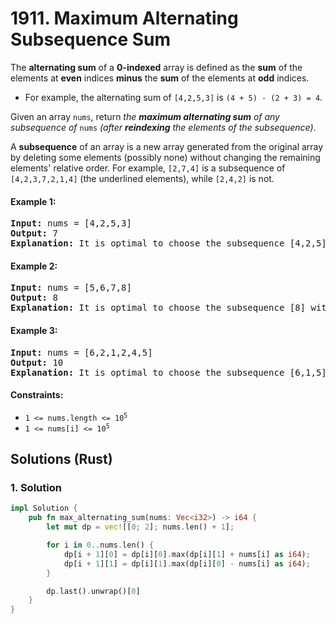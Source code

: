 # 1911. Maximum Alternating Subsequence Sum
The **alternating sum** of a **0-indexed** array is defined as the **sum** of the elements at **even** indices **minus** the **sum** of the elements at **odd** indices.

* For example, the alternating sum of `[4,2,5,3]` is `(4 + 5) - (2 + 3) = 4`.

Given an array `nums`, return *the **maximum alternating sum** of any subsequence of* `nums` *(after **reindexing** the elements of the subsequence)*.

A **subsequence** of an array is a new array generated from the original array by deleting some elements (possibly none) without changing the remaining elements' relative order. For example, `[2,7,4]` is a subsequence of `[4,2,3,7,2,1,4]` (the underlined elements), while `[2,4,2]` is not.

#### Example 1:
<pre>
<strong>Input:</strong> nums = [4,2,5,3]
<strong>Output:</strong> 7
<strong>Explanation:</strong> It is optimal to choose the subsequence [4,2,5] with alternating sum (4 + 5) - 2 = 7.
</pre>

#### Example 2:
<pre>
<strong>Input:</strong> nums = [5,6,7,8]
<strong>Output:</strong> 8
<strong>Explanation:</strong> It is optimal to choose the subsequence [8] with alternating sum 8.
</pre>

#### Example 3:
<pre>
<strong>Input:</strong> nums = [6,2,1,2,4,5]
<strong>Output:</strong> 10
<strong>Explanation:</strong> It is optimal to choose the subsequence [6,1,5] with alternating sum (6 + 5) - 1 = 10.
</pre>

#### Constraints:
* <code>1 <= nums.length <= 10<sup>5</sup></code>
* <code>1 <= nums[i] <= 10<sup>5</sup></code>

## Solutions (Rust)

### 1. Solution
```Rust
impl Solution {
    pub fn max_alternating_sum(nums: Vec<i32>) -> i64 {
        let mut dp = vec![[0; 2]; nums.len() + 1];

        for i in 0..nums.len() {
            dp[i + 1][0] = dp[i][0].max(dp[i][1] + nums[i] as i64);
            dp[i + 1][1] = dp[i][1].max(dp[i][0] - nums[i] as i64);
        }

        dp.last().unwrap()[0]
    }
}
```

